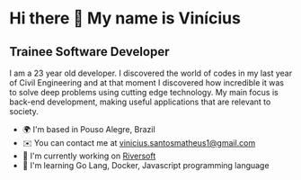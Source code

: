 Hi there 👋 My name is Vinícius
==========================

Trainee Software Developer
-----------------------------

I am a 23 year old developer. I discovered the world of codes in my last year of Civil Engineering and at that moment I discovered how incredible it was to solve deep problems using cutting edge technology. My main focus is back-end development, making useful applications that are relevant to society.

* 🌍  I'm based in Pouso Alegre, Brazil
* ✉️  You can contact me at [vinicius.santosmatheus1@gmail.com](mailto:vinicius.santosmatheus1@gmail.com)
* 🚀  I'm currently working on [Riversoft](http://riversoft.com.br)
* 🧠  I'm learning Go Lang, Docker, Javascript programming language

